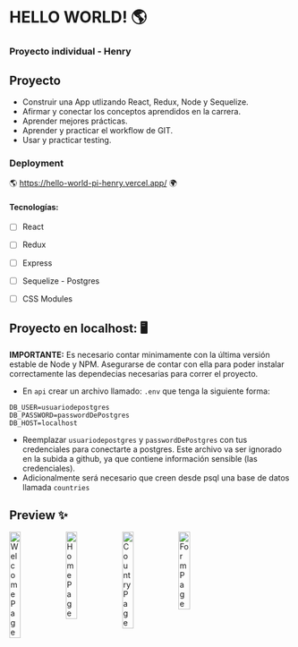 # HELLO WORLD! 🌎
### Proyecto individual - Henry

## Proyecto

- Construir una App utlizando React, Redux, Node y Sequelize.
- Afirmar y conectar los conceptos aprendidos en la carrera.
- Aprender mejores prácticas.
- Aprender y practicar el workflow de GIT.
- Usar y practicar testing.

### Deployment
🌎 https://hello-world-pi-henry.vercel.app/ 🌍

#### Tecnologías:
- [ ] React
- [ ] Redux
- [ ] Express
- [ ] Sequelize - Postgres
- [ ] CSS Modules


## Proyecto en localhost: 🖥️

__IMPORTANTE:__ Es necesario contar minimamente con la última versión estable de Node y NPM. Asegurarse de contar con ella para poder instalar correctamente las dependecias necesarias para correr el proyecto.

- En `api` crear un archivo llamado: `.env` que tenga la siguiente forma:
```
DB_USER=usuariodepostgres
DB_PASSWORD=passwordDePostgres
DB_HOST=localhost
```
- Reemplazar `usuariodepostgres` y `passwordDePostgres` con tus credenciales para conectarte a postgres. Este archivo va ser ignorado en la subida a github, ya que contiene información sensible (las credenciales).
- Adicionalmente será necesario que creen desde psql una base de datos llamada `countries`

## Preview ✨
<div style="display: flex; width: 100%">
<img width=20% src=https://i.postimg.cc/YCPCz6mB/hello.jpg alt='WelcomePage'>
<img width=20% src=https://i.postimg.cc/CxGcjN2z/home.jpg alt='HomePage'>
<img width=20% src=https://i.postimg.cc/j55vYrS7/country.jpg alt='CountryPage'>
<img width=20% src=https://i.postimg.cc/g0c1jQ0Y/form.jpg alt='FormPage'>
<div/>
